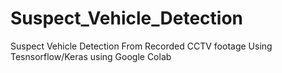 # Suspect_Vehicle_Detection
Suspect Vehicle Detection From Recorded CCTV footage Using Tesnsorflow/Keras using Google Colab
